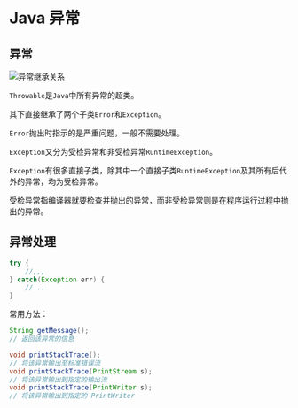 

# Java 异常

## 异常

![异常继承关系](https://img-blog.csdnimg.cn/20200810172018357.png?x-oss-process=image/watermark,type_ZmFuZ3poZW5naGVpdGk,shadow_10,text_aHR0cHM6Ly9ibG9nLmNzZG4ubmV0L3FxXzE2MTgxODM3,size_16,color_FFFFFF,t_70)

`Throwable`是`Java`中所有异常的超类。

其下直接继承了两个子类`Error`和`Exception`。

`Error`抛出时指示的是严重问题，一般不需要处理。

`Exception`又分为受检异常和非受检异常`RuntimeException`。

`Exception`有很多直接子类，除其中一个直接子类`RuntimeException`及其所有后代外的异常，均为受检异常。

受检异常指编译器就要检查并抛出的异常，而非受检异常则是在程序运行过程中抛出的异常。



## 异常处理

```java
try {
    //,,,
} catch(Exception err) {
    //...
}
```

常用方法：

```java
String getMessage();
// 返回该异常的信息 

void printStackTrace();
// 将该异常输出至标准错误流
void printStackTrace(PrintStream s);
// 将该异常输出到指定的输出流
void printStackTrace(PrintWriter s);
// 将该异常输出到指定的 PrintWriter
```

